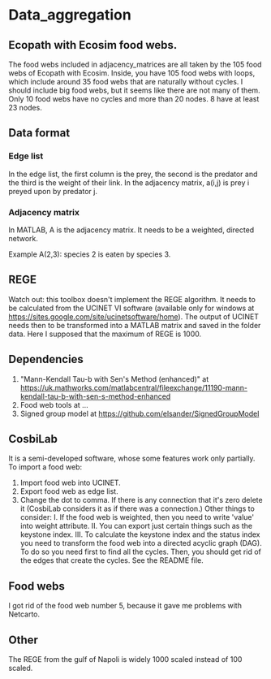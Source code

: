 # Data_aggregation

## Ecopath with Ecosim food webs.
The food webs included in adjacency_matrices are all taken by the 105 food webs of Ecopath with Ecosim. Inside, you have 105 food webs with loops, which include around 35 food webs that are naturally without cycles. I should include big food webs, but it seems like there are not many of them. Only 10 food webs have no cycles and more than 20 nodes. 8 have at least 23 nodes. 

## Data format

### Edge list
In the edge list, the first column is the prey, the second is the predator and the third is the weight of their link. In the adjacency matrix, a(i,j) is prey i preyed upon by predator j. 

### Adjacency matrix
In MATLAB, A is the adjacency matrix. It needs to be a weighted, directed network.

Example
  A(2,3): species 2 is eaten by species 3.

## REGE
Watch out: this toolbox doesn't implement the REGE algorithm. It needs to be calculated from the UCINET VI software (available only for windows at https://sites.google.com/site/ucinetsoftware/home). The output of UCINET needs then to be transformed into a MATLAB matrix and saved in the folder data. Here I supposed that the maximum of REGE is 1000.

## Dependencies
1. "Mann-Kendall Tau-b with Sen's Method (enhanced)" at https://uk.mathworks.com/matlabcentral/fileexchange/11190-mann-kendall-tau-b-with-sen-s-method-enhanced
2. Food web tools at ...
3. Signed group model at https://github.com/elsander/SignedGroupModel

## CosbiLab
It is a semi-developed software, whose some features work only partially. To import a food web:
1. Import food web into UCINET.
2. Export food web as edge list.
3. Change the dot to comma. If there is any connection that it's zero delete it (CosbiLab considers it as if there was a connection.)
Other things to consider:
I. If the food web is weighted, then you need to write 'value' into weight attribute.
II. You can export just certain things such as the keystone index.
III. To calculate the keystone index and the status index you need to transform the food web into a directed acyclic graph (DAG). To do so you need first to find all the cycles. Then, you should get rid of the edges that create the cycles. See the README file. 

## Food webs
I got rid of the food web number 5, because it gave me problems with Netcarto. 

## Other
The REGE from the gulf of Napoli is widely 1000 scaled instead of 100 scaled. 
